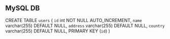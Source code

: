 
## MySQL DB

CREATE TABLE `users` (
 `id` int NOT NULL AUTO_INCREMENT,
 `name` varchar(255) DEFAULT NULL,
 `address` varchar(255) DEFAULT NULL,
 `country` varchar(255) DEFAULT NULL,
 PRIMARY KEY (`id`)
)